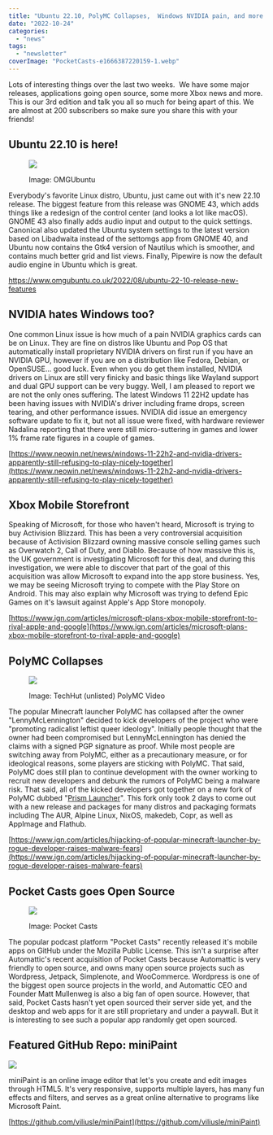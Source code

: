 ```yaml
---
title: "Ubuntu 22.10, PolyMC Collapses,  Windows NVIDIA pain, and more!"
date: "2022-10-24"
categories: 
  - "news"
tags: 
  - "newsletter"
coverImage: "PocketCasts-e1666387220159-1.webp"
---
```


Lots of interesting things over the last two weeks.  We have some major releases, applications going open source, some more Xbox news and more. This is our 3rd edition and talk you all so much for being apart of this. We are almost at 200 subscribers so make sure you share this with your friends!

## Ubuntu 22.10 is here!

<figure>

![](images/ubuntu-2210-desktop-screenshot.jpg)

<figcaption>

Image: OMGUbuntu

</figcaption>

</figure>

Everybody's favorite Linux distro, Ubuntu, just came out with it's new 22.10 release. The biggest feature from this release was GNOME 43, which adds things like a redesign of the control center (and looks a lot like macOS). GNOME 43 also finally adds audio input and output to the quick settings. Canonical also updated the Ubuntu system settings to the latest version based on Libadwaita instead of the settomgs app from GNOME 40, and Ubuntu now contains the Gtk4 version of Nautilus which is smoother, and contains much better grid and list views. Finally, Pipewire is now the default audio engine in Ubuntu which is great.

https://www.omgubuntu.co.uk/2022/08/ubuntu-22-10-release-new-features

## NVIDIA hates Windows too?

One common Linux issue is how much of a pain NVIDIA graphics cards can be on Linux. They are fine on distros like Ubuntu and Pop OS that automatically install proprietary NVIDIA drivers on first run if you have an NVIDIA GPU, however if you are on a distribution like Fedora, Debian, or OpenSUSE... good luck. Even when you do get them installed, NVIDIA drivers on Linux are still very finicky and basic things like Wayland support and dual GPU support can be very buggy. Well, I am pleased to report we are not the only ones suffering. The latest Windows 11 22H2 update has been having issues with NVIDIA's driver including frame drops, screen tearing, and other performance issues. NVIDIA did issue an emergency software update to fix it, but not all issue were fixed, with hardware reviewer Nadalina reporting that there were still micro-suttering in games and lower 1% frame rate figures in a couple of games.

[https://www.neowin.net/news/windows-11-22h2-and-nvidia-drivers-apparently-still-refusing-to-play-nicely-together](https://www.neowin.net/news/windows-11-22h2-and-nvidia-drivers-apparently-still-refusing-to-play-nicely-together)

## Xbox Mobile Storefront

Speaking of Microsoft, for those who haven't heard, Microsoft is trying to buy Activision Blizzard. This has been a very controversial acquisition because of Activision Blizzard owning massive console selling games such as Overwatch 2, Call of Duty, and Diablo. Because of how massive this is, the UK government is investigating Microsoft for this deal, and during this investigation, we were able to discover that part of the goal of this acquisition was allow Microsoft to expand into the app store business. Yes, we may be seeing Microsoft trying to compete with the Play Store on Android. This may also explain why Microsoft was trying to defend Epic Games on it's lawsuit against Apple's App Store monopoly.

[https://www.ign.com/articles/microsoft-plans-xbox-mobile-storefront-to-rival-apple-and-google](https://www.ign.com/articles/microsoft-plans-xbox-mobile-storefront-to-rival-apple-and-google)

## PolyMC Collapses

<figure>

![](images/polymc.jpg)

<figcaption>

Image: TechHut (unlisted) PolyMC Video

</figcaption>

</figure>

The popular Minecraft launcher PolyMC has collapsed after the owner "LennyMcLennington" decided to kick developers of the project who were "promoting radicalist leftist queer ideology". Initially people thought that the owner had been compromised but LennyMcLennington has denied the claims with a signed PGP signature as proof. While most people are switching away from PolyMC, either as a precautionary measure, or for ideological reasons, some players are sticking with PolyMC. That said, PolyMC does still plan to continue development with the owner working to recruit new developers and debunk the rumors of PolyMC being a malware risk. That said, all of the kicked developers got together on a new fork of PolyMC dubbed "[Prism Launcher](https://github.com/PrismLauncher/PrismLauncher)". This fork only took 2 days to come out with a new release and packages for many distros and packaging formats including The AUR, Alpine Linux, NixOS, makedeb, Copr, as well as AppImage and Flathub.

[https://www.ign.com/articles/hijacking-of-popular-minecraft-launcher-by-rogue-developer-raises-malware-fears](https://www.ign.com/articles/hijacking-of-popular-minecraft-launcher-by-rogue-developer-raises-malware-fears)

## Pocket Casts goes Open Source

<figure>

![](images/PocketCasts-e1666387220159.webp)

<figcaption>

Image: Pocket Casts

</figcaption>

</figure>

The popular podcast platform "Pocket Casts" recently released it's mobile apps on GitHub under the Mozilla Public License. This isn't a surprise after Automattic's recent acquisition of Pocket Casts because Automattic is very friendly to open source, and owns many open source projects such as Wordpress, Jetpack, Simplenote, and WooCommerce. Wordpress is one of the biggest open source projects in the world, and Automattic CEO and Founder Matt Mullenweg is also a big fan of open source. However, that said, Pocket Casts hasn't yet open sourced their server side yet, and the desktop and web apps for it are still proprietary and under a paywall. But it is interesting to see such a popular app randomly get open sourced.

## Featured GitHub Repo: miniPaint

![](images/minipaint-1.gif)

miniPaint is an online image editor that let's you create and edit images through HTML5. It's very responsive, supports multiple layers, has many fun effects and filters, and serves as a great online alternative to programs like Microsoft Paint.

[https://github.com/viliusle/miniPaint](https://github.com/viliusle/miniPaint)
